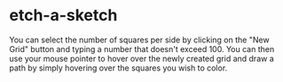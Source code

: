 # etch-a-sketch

You can select the number of squares per side by clicking on the "New Grid" button and typing a number that doesn't exceed 100. You can then use your mouse pointer to hover over the newly created grid and draw a path by simply hovering over the squares you wish to color.
